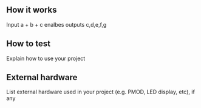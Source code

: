 <!---

This file is used to generate your project datasheet. Please fill in the information below and delete any unused
sections.

You can also include images in this folder and reference them in the markdown. Each image must be less than
512 kb in size, and the combined size of all images must be less than 1 MB.
-->

## How it works

Input a + b + c enalbes outputs c,d,e,f,g

## How to test

Explain how to use your project

## External hardware

List external hardware used in your project (e.g. PMOD, LED display, etc), if any

